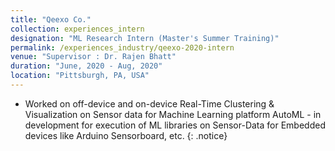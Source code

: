```yaml
---
title: "Qeexo Co."
collection: experiences_intern
designation: "ML Research Intern (Master's Summer Training)"
permalink: /experiences_industry/qeexo-2020-intern
venue: "Supervisor : Dr. Rajen Bhatt"
duration: "June, 2020 - Aug, 2020"
location: "Pittsburgh, PA, USA"
---
```


* Worked on off-device and on-device Real-Time Clustering & Visualization on Sensor data for Machine Learning platform AutoML - in development for execution of ML libraries on Sensor-Data for Embedded devices like Arduino Sensorboard, etc.
{: .notice}

